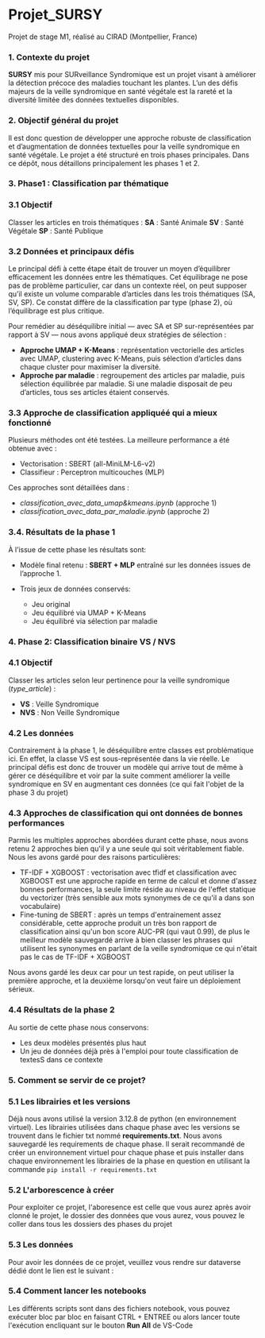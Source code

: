 # Projet\_SURSY
Projet de stage M1, réalisé au CIRAD (Montpellier, France)

### 1. Contexte du projet

**SURSY** mis pour SURveillance Syndromique est un projet visant à améliorer la détection précoce des maladies touchant les plantes.
L’un des défis majeurs de la veille syndromique en santé végétale est la rareté et la diversité limitée des données textuelles disponibles.

### 2. Objectif général du projet

Il est donc question de développer une approche robuste de classification et d’augmentation de données textuelles pour la veille syndromique en santé végétale.
Le projet a été structuré en trois phases principales.
Dans ce dépôt, nous détaillons principalement les phases 1 et 2.

### 3. Phase1 : Classification par thématique 

### 3.1 Objectif
Classer les articles en trois thématiques :
**SA** : Santé Animale
**SV** : Santé Végétale
**SP** : Santé Publique

### 3.2 Données et principaux défis
Le principal défi à cette étape était de trouver un moyen d’équilibrer efficacement les données entre les thématiques.
Cet équilibrage ne pose pas de problème particulier, car dans un contexte réel, on peut supposer qu’il existe un volume comparable d’articles dans les trois thématiques (SA, SV, SP).
Ce constat diffère de la classification par type (phase 2), où l’équilibrage est plus critique.

Pour remédier au déséquilibre initial — avec SA et SP sur-représentées par rapport à SV — nous avons appliqué deux stratégies de sélection :
- **Approche UMAP + K-Means** : représentation vectorielle des articles avec UMAP, clustering avec K-Means, puis sélection d’articles dans chaque cluster pour maximiser la diversité.
- **Approche par maladie** : regroupement des articles par maladie, puis sélection équilibrée par maladie. Si une maladie disposait de peu d’articles, tous ses articles étaient conservés.


### 3.3 Approche de classification appliquéé qui a mieux fonctionné
Plusieurs méthodes ont été testées. La meilleure performance a été obtenue avec :
- Vectorisation : SBERT (all-MiniLM-L6-v2)
- Classifieur : Perceptron multicouches (MLP) 
  
Ces approches sont détaillées dans :
- *classification_avec_data_umap&kmeans.ipynb* (approche 1)
- *classification_avec_data_par_maladie.ipynb* (approche 2)

### 3.4. Résultats de la phase 1
À l’issue de cette phase les résultats sont:
- Modèle final retenu : **SBERT + MLP** entraîné sur les données issues de l’approche 1.

- Trois jeux de données conservés:
  - Jeu original 
  - Jeu équilibré via UMAP + K-Means
  - Jeu équilibré via sélection par maladie

### 4. Phase 2: Classification binaire VS / NVS

### 4.1 Objectif
Classer les articles selon leur pertinence pour la veille syndromique (*type_article*) :
- **VS** : Veille Syndromique
- **NVS** : Non Veille Syndromique

### 4.2 Les données
  Contrairement à la phase 1, le déséquilibre entre classes est problématique ici. En effet, la classe VS est sous-représentée dans la vie réelle. Le principal défis est donc de trouver un modèle qui arrive tout de même à gérer ce déséquilibre et voir par la suite comment améliorer la veille syndromique en SV en augmentant ces données (ce qui fait l'objet de la phase 3 du projet)

### 4.3 Approches de classification qui ont données de bonnes performances
  Parmis les multiples approches abordées durant cette phase, nous avons retenu 2 approches bien qu'il y a une seule qui soit véritablement fiable. Nous les avons gardé pour des raisons particulières:
  - TF-IDF + XGBOOST :  vectorisation avec tfidf et classification avec XGBOOST est une approche rapide en terme de calcul et donne d'assez bonnes performances, la seule limite réside au niveau de l'effet statique du vectorizer (très sensible aux mots synonymes de ce qu'il a dans son vocabulaire)
  - Fine-tuning de SBERT : après un temps d'entrainement assez considérable, cette approche produit un très bon rapport de classification ainsi qu'un bon score AUC-PR (qui vaut 0.99), de plus le meilleur modèle sauvegardé arrive à bien classer les phrases qui utilisent les synonymes en parlant de la veille syndromique ce qui n'était pas le cas de TF-IDF + XGBOOST

Nous avons gardé les deux car pour un test rapide, on peut utiliser la première approche, et la deuxième lorsqu'on veut faire un déploiement sérieux.

### 4.4 Résultats de la phase 2
Au sortie de cette phase nous conservons:
- Les deux modèles présentés plus haut
- Un jeu de données déjà près à l'emploi pour toute classification de textesS dans ce contexte

### 5. Comment se servir de ce projet? 
### 5.1 Les librairies et les versions 
Déjà nous avons utilisé la version 3.12.8 de python (en environnement virtuel).   Les librairies utilisées dans chaque phase avec les versions se trouvent dans le fichier txt nommé **requirements.txt**. Nous avons sauvegardé les requirements de chaque phase. Il serait recommandé de créer un environnement virtuel pour chaque phase et puis installer dans chaque environnement les librairies de la phase en question en utilisant la commande `pip install -r requirements.txt`

### 5.2 L'arborescence à créer 
Pour exploiter ce projet, l'aboresence est celle que vous aurez après avoir clonné le projet, le dossier des données que vous aurez, vous pouvez le coller dans tous les dossiers des phases du projet 

### 5.3 Les données 
Pour avoir les données de ce projet, veuillez vous rendre sur dataverse dédié dont le lien est le suivant : 

### 5.4 Comment lancer les notebooks
Les différents scripts sont dans des fichiers notebook, vous pouvez exécuter bloc par bloc en faisant CTRL + ENTREE ou alors lancer toute l'exécution encliquant sur le bouton **Run All** de VS-Code 
